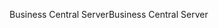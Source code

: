 <span data-ttu-id="b5c1c-101">Business Central Server</span><span class="sxs-lookup"><span data-stu-id="b5c1c-101">Business Central Server</span></span>